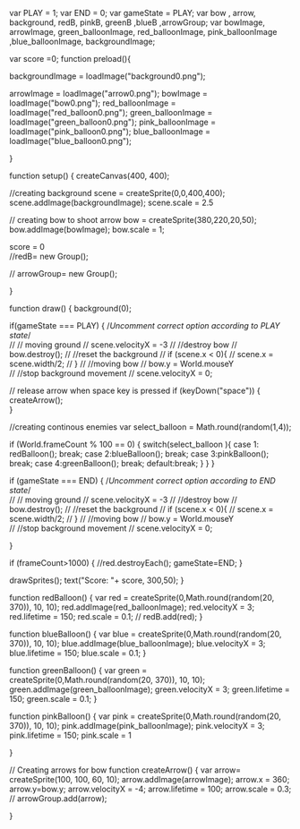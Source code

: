 
var PLAY = 1;
var END = 0;
var gameState = PLAY;
var bow , arrow,  background, redB, pinkB, greenB ,blueB ,arrowGroup;
var bowImage, arrowImage, green_balloonImage, red_balloonImage, pink_balloonImage ,blue_balloonImage, backgroundImage;

var score =0;
function preload(){
  
  backgroundImage = loadImage("background0.png");
  
  arrowImage = loadImage("arrow0.png");
  bowImage = loadImage("bow0.png");
  red_balloonImage = loadImage("red_balloon0.png");
  green_balloonImage = loadImage("green_balloon0.png");
  pink_balloonImage = loadImage("pink_balloon0.png");
  blue_balloonImage = loadImage("blue_balloon0.png");
  
}



function setup() {
  createCanvas(400, 400);
  
  //creating background
  scene = createSprite(0,0,400,400);
  scene.addImage(backgroundImage);
  scene.scale = 2.5
  
  // creating bow to shoot arrow
  bow = createSprite(380,220,20,50);
  bow.addImage(bowImage); 
  bow.scale = 1;
  
   score = 0  
 //redB= new Group();
 
 // arrowGroup= new Group();

  
}

function draw() {
 background(0);
 

 
 if(gameState === PLAY)
 {
      /*Uncomment correct option 
        according to PLAY state*/  
      // // moving ground
      // scene.velocityX = -3 
      // //destroy bow
      // bow.destroy();
      // //reset the background
      // if (scene.x < 0){
      //     scene.x = scene.width/2;
      //    }
      // //moving bow
      // bow.y = World.mouseY      
      // //stop background movement
      // scene.velocityX = 0;

  
   // release arrow when space key is pressed
  if (keyDown("space")) {
    createArrow();  
  }
  
  //creating continous enemies
  var select_balloon = Math.round(random(1,4));
  
  if (World.frameCount % 100 == 0) {
    switch(select_balloon ){
      case 1: redBalloon();
      break;
      case 2:blueBalloon();
      break;
      case 3:pinkBalloon();
      break;
      case 4:greenBalloon();
      break;
      default:break;
    }
  }
 }


  if (gameState === END) {
    /*Uncomment correct option 
      according to END state*/  
      // // moving ground
      // scene.velocityX = -3 
      // //destroy bow
      // bow.destroy();
      // //reset the background
      // if (scene.x < 0){
      //     scene.x = scene.width/2;
      //    }
      // //moving bow
      // bow.y = World.mouseY      
      // //stop background movement
      // scene.velocityX = 0;

  }

if (frameCount>1000) {
  //red.destroyEach();
  gameState=END; 
}




 
  
  drawSprites();
  text("Score: "+ score, 300,50);
}












function redBalloon() {
  var red = createSprite(0,Math.round(random(20, 370)), 10, 10);
  red.addImage(red_balloonImage);
  red.velocityX = 3;
  red.lifetime = 150;
  red.scale = 0.1;
//  redB.add(red);
}

function blueBalloon() {
  var blue = createSprite(0,Math.round(random(20, 370)), 10, 10);
  blue.addImage(blue_balloonImage);
  blue.velocityX = 3;
  blue.lifetime = 150;
  blue.scale = 0.1;
}

function greenBalloon() {
  var green = createSprite(0,Math.round(random(20, 370)), 10, 10);
  green.addImage(green_balloonImage);
  green.velocityX = 3;
  green.lifetime = 150;
  green.scale = 0.1;
}

function pinkBalloon() {
  var pink = createSprite(0,Math.round(random(20, 370)), 10, 10);
  pink.addImage(pink_balloonImage);
  pink.velocityX = 3;
  pink.lifetime = 150;
  pink.scale = 1

}

// Creating  arrows for bow
 function createArrow() {
  var arrow= createSprite(100, 100, 60, 10);
  arrow.addImage(arrowImage);
  arrow.x = 360;
  arrow.y=bow.y;
  arrow.velocityX = -4;
  arrow.lifetime = 100;
  arrow.scale = 0.3;
//  arrowGroup.add(arrow);

}
